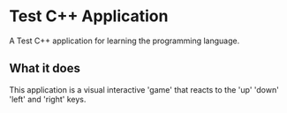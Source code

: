 # Test C++ Application
A Test C++ application for learning the programming language.

## What it does
This application is a visual interactive 'game' that reacts to the 'up' 'down' 'left' and 'right' keys. 
